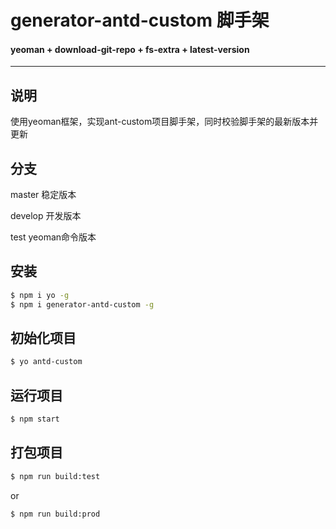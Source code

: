 # generator-antd-custom 脚手架

#### yeoman + download-git-repo + fs-extra + latest-version


---

## 说明

使用yeoman框架，实现ant-custom项目脚手架，同时校验脚手架的最新版本并更新

## 分支
master 稳定版本

develop 开发版本

test yeoman命令版本 


## 安装

```bash
$ npm i yo -g
$ npm i generator-antd-custom -g

```

## 初始化项目
```bash
$ yo antd-custom
```

## 运行项目

```bash
$ npm start
```
## 打包项目

```bash
$ npm run build:test
```
or
```bash
$ npm run build:prod
```